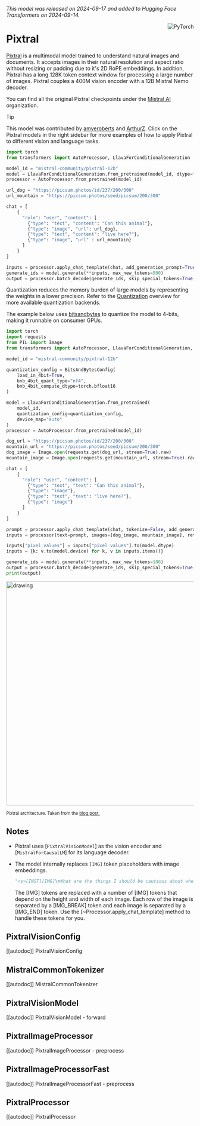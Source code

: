 <!--Copyright 2024 The HuggingFace Team. All rights reserved.

Licensed under the Apache License, Version 2.0 (the "License"); you may not use this file except in compliance with
the License. You may obtain a copy of the License at

http://www.apache.org/licenses/LICENSE-2.0

Unless required by applicable law or agreed to in writing, software distributed under the License is distributed on
an "AS IS" BASIS, WITHOUT WARRANTIES OR CONDITIONS OF ANY KIND, either express or implied. See the License for the
specific language governing permissions and limitations under the License.

⚠️ Note that this file is in Markdown but contain specific syntax for our doc-builder (similar to MDX) that may not be
rendered properly in your Markdown viewer.

-->
*This model was released on 2024-09-17 and added to Hugging Face Transformers on 2024-09-14.*


<div style="float: right;">
    <div class="flex flex-wrap space-x-1">
        <img alt="PyTorch" src="https://img.shields.io/badge/PyTorch-DE3412?style=flat&logo=pytorch&logoColor=white">
    </div>
</div>

# Pixtral

[Pixtral](https://huggingface.co/papers/2410.07073) is a multimodal model trained to understand natural images and documents. It accepts images in their natural resolution and aspect ratio without resizing or padding due to it's 2D RoPE embeddings. In addition, Pixtral has a long 128K token context window for processing a large number of images. Pixtral couples a 400M vision encoder with a 12B Mistral Nemo decoder.

You can find all the original Pixtral checkpoints under the [Mistral AI](https://huggingface.co/mistralai/models?search=pixtral) organization.

> [!TIP]
> This model was contributed by [amyeroberts](https://huggingface.co/amyeroberts) and [ArthurZ](https://huggingface.co/ArthurZ).
> Click on the Pixtral models in the right sidebar for more examples of how to apply Pixtral to different vision and language tasks.

<hfoptions id="usage">

<hfoption id="AutoModel">

```python
import torch
from transformers import AutoProcessor, LlavaForConditionalGeneration

model_id = "mistral-community/pixtral-12b"
model = LlavaForConditionalGeneration.from_pretrained(model_id, dtype="auto", device_map="auto")
processor = AutoProcessor.from_pretrained(model_id)

url_dog = "https://picsum.photos/id/237/200/300"
url_mountain = "https://picsum.photos/seed/picsum/200/300"

chat = [
    {
      "role": "user", "content": [
        {"type": "text", "content": "Can this animal"}, 
        {"type": "image", "url": url_dog}, 
        {"type": "text", "content": "live here?"}, 
        {"type": "image", "url" : url_mountain}
      ]
    }
]

inputs = processor.apply_chat_template(chat, add_generation_prompt=True, tokenize=True, return_dict=True, return_tensors"pt").to(model.device)
generate_ids = model.generate(**inputs, max_new_tokens=500)
output = processor.batch_decode(generate_ids, skip_special_tokens=True, clean_up_tokenization_spaces=False)[0]
```

<hfoption id="AutoModel">

</hfoptions>

Quantization reduces the memory burden of large models by representing the weights in a lower precision. Refer to the [Quantization](../quantization/overview) overview for more available quantization backends.

The example below uses [bitsandbytes](https://huggingface.co/docs/transformers/main/en/quantization#bitsandbytes) to quantize the model to 4-bits, making it runnable on consumer GPUs.

```python
import torch
import requests
from PIL import Image
from transformers import AutoProcessor, LlavaForConditionalGeneration, BitsAndBytesConfig

model_id = "mistral-community/pixtral-12b"

quantization_config = BitsAndBytesConfig(
    load_in_4bit=True,
    bnb_4bit_quant_type="nf4",
    bnb_4bit_compute_dtype=torch.bfloat16
)

model = LlavaForConditionalGeneration.from_pretrained(
    model_id,
    quantization_config=quantization_config,
    device_map="auto"
)
processor = AutoProcessor.from_pretrained(model_id)

dog_url = "https://picsum.photos/id/237/200/300"
mountain_url = "https://picsum.photos/seed/picsum/200/300"
dog_image = Image.open(requests.get(dog_url, stream=True).raw)
mountain_image = Image.open(requests.get(mountain_url, stream=True).raw)

chat = [
    {
      "role": "user", "content": [
        {"type": "text", "text": "Can this animal"},
        {"type": "image"},
        {"type": "text", "text": "live here?"},
        {"type": "image"}
      ]
    }
]

prompt = processor.apply_chat_template(chat, tokenize=False, add_generation_prompt=True)
inputs = processor(text=prompt, images=[dog_image, mountain_image], return_tensors="pt")

inputs["pixel_values"] = inputs["pixel_values"].to(model.dtype)
inputs = {k: v.to(model.device) for k, v in inputs.items()}

generate_ids = model.generate(**inputs, max_new_tokens=100)
output = processor.batch_decode(generate_ids, skip_special_tokens=True, clean_up_tokenization_spaces=False)
print(output)
```

<img src="https://huggingface.co/datasets/huggingface/documentation-images/resolve/main/transformers/model_doc/pixtral_architecture.webp"
alt="drawing" width="600"/>

<small> Pixtral architecture. Taken from the <a href="https://mistral.ai/news/pixtral-12b/">blog post.</a> </small>


## Notes

- Pixtral uses [`PixtralVisionModel`] as the vision encoder and [`MistralForCausalLM`]  for its language decoder.
- The model internally replaces `[IMG]` token placeholders with image embeddings.

    ```py
    "<s>[INST][IMG]\nWhat are the things I should be cautious about when I visit this place?[/INST]"
    ```

    The [IMG] tokens are replaced with a number of [IMG] tokens that depend on the height and width of each image. Each row of the image is separated by a [IMG_BREAK] token and each image is separated by a [IMG_END] token. Use the [~Processor.apply_chat_template] method to handle these tokens for you.

## PixtralVisionConfig

[[autodoc]] PixtralVisionConfig

## MistralCommonTokenizer

[[autodoc]] MistralCommonTokenizer

## PixtralVisionModel

[[autodoc]] PixtralVisionModel
    - forward

## PixtralImageProcessor

[[autodoc]] PixtralImageProcessor
    - preprocess

## PixtralImageProcessorFast

[[autodoc]] PixtralImageProcessorFast
    - preprocess

## PixtralProcessor

[[autodoc]] PixtralProcessor
